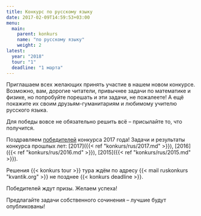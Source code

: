 ```yaml
---
title: Конкурс по русскому языку
date: 2017-02-09T14:59:53+03:00
menu:
  main:
    parent: konkurs
    name: "по русскому языку"
    weight: 2
latest: 
  year: "2018"
  tour: "1"
  deadline: "1 марта"
---
```


Приглашаем всех желающих принять участие в нашем новом конкурсе. Возможно, вам, дорогие читатели, привычнее задачи по математике и физике, но попробуйте порешать и эти задачи, не пожалеете! А ещё покажите их своим друзьям-гуманитариям и любимому учителю русского языка.

Для победы вовсе не обязательно решить всё – присылайте то, что получится.

Поздравляем [победителей](winners/2017.pdf) конкурса 2017 года!
Задачи и результаты конкурса прошлых лет: 
[2017]({{< ref "konkurs/rus/2017.md" >}}),
[2016]({{< ref "konkurs/rus/2016.md" >}}),
[2015]({{< ref "konkurs/rus/2015.md" >}}).


Решения {{< konkurs tour >}} тура ждём по адресу {{< mail ruskonkurs "kvantik.org" >}} не позднее {{< konkurs deadline >}}.

Победителей ждут призы. Желаем успеха!

Предлагайте задачи собственного сочинения – лучшие будут опубликованы!




